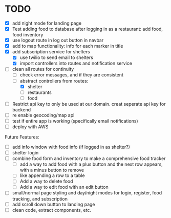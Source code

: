 # TODO
- [x] add night mode for landing page
- [x] Test adding food to database after logging in as a restaurant: add food, food inventory
- [x] use logout route in log out button in navbar
- [x] add to map functionality: info for each marker in title
- [x] add subscription service for shelters
    - [x] use twilio to send email to shelters
    - [x] import controllers into routes and notification service
- [ ] clean all routes for continuity
    - [ ] check error messages, and if they are consistent
    - [ ] abstract controllers from routes: 
        - [x] shelter
        - [ ] restaurants
        - [ ] food
- [ ] Restrict api key to only be used at our domain. creat seperate api key for backend
- [ ] re enable geocoding/map api
- [ ] test if entire app is working (specifically email notifications)
- [ ] deploy with AWS

Future Features:
- [ ] add info window with food info (if logged in as shelter?)
- [ ] shelter login
- [ ] combine food form and inventory to make a comprehensive food tracker
    - [ ] add a way to add food with a plus button and the next row appears, with a minus button to remove
    - [ ] like appending a row to a table
    - [ ] Add a way to delete food
    - [ ] Add a way to edit food with an edit button
- [ ] small/normal page styling and day/night modes for login, register, food tracking, and subscription
- [ ] add scroll down button to landing page
- [ ] clean code, extract components, etc.
